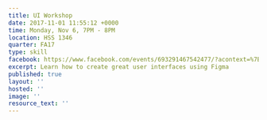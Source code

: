 ```yaml
---
title: UI Workshop
date: 2017-11-01 11:55:12 +0000
time: Monday, Nov 6, 7PM - 8PM
location: HSS 1346
quarter: FA17
type: skill
facebook: https://www.facebook.com/events/693291467542477/?acontext=%7B%22source%22%3A5%2C%22page_id_source%22%3A1640395202867611%2C%22action_history%22%3A[%7B%22surface%22%3A%22page%22%2C%22mechanism%22%3A%22main_list%22%2C%22extra_data%22%3A%22%7B%5C%22page_id%5C%22%3A1640395202867611%2C%5C%22tour_id%5C%22%3Anull%7D%22%7D]%2C%22has_source%22%3Atrue%7D
excerpt: Learn how to create great user interfaces using Figma
published: true
layout: ''
hosted: ''
image: ''
resource_text: ''
---
```

